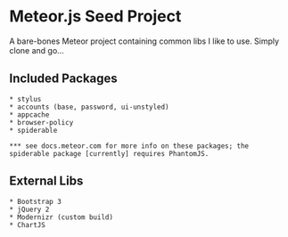 Meteor.js Seed Project
======================

A bare-bones Meteor project containing common libs I like to use.  Simply clone and go...


Included Packages
-----------------

	* stylus
	* accounts (base, password, ui-unstyled)
	* appcache
	* browser-policy
	* spiderable
	
	*** see docs.meteor.com for more info on these packages; the spiderable package [currently] requires PhantomJS.
	
External Libs
-------------

	* Bootstrap 3
	* jQuery 2
	* Modernizr (custom build)
	* ChartJS